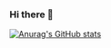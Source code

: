 ### Hi there 👋

[![Anurag's GitHub stats](https://github-readme-stats.vercel.app/api?username=rmsander)](https://github.com/anuraghazra/github-readme-stats)

<!--
**rmsander/rmsander** is a ✨ _special_ ✨ repository because its `README.md` (this file) appears on your GitHub profile.

Here are some ideas to get you started:

- 🔭 I’m currently working on ...
- 🌱 I’m currently learning ...
- 👯 I’m looking to collaborate on ...
- 🤔 I’m looking for help with ...
- 💬 Ask me about ...
- 📫 How to reach me: ...
- 😄 Pronouns: ...
- ⚡ Fun fact: ...
-->
